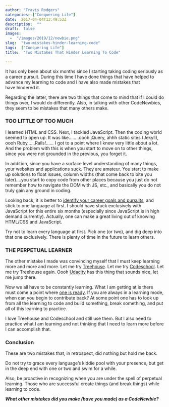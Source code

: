 ```yaml
---
author: "Travis Rodgers"
categories: ["Conquering Life"]
date:  2017-04-04T13:49:53Z
description:  ""
draft:  false
images: 
  -  "/images/2019/12/newbie.png"
slug:  "two-mistakes-hinder-learning-code"
tags:  ["Conquering Life"]
title:  "Two Mistakes That Hinder Learning To Code"

---
```



<p>It has only been about six months since I starting taking coding seriously as a career pursuit. During this time I have done things that have helped to advance my learning to code and I have also made mistakes that have hindered it.</p>
<p>Regarding the latter, there are two things that come to mind that if I could do things over, I would do differently. Also, in talking with other CodeNewbies, they seem to be mistakes that many others make.</p>
<h3>TOO LITTLE OF TOO MUCH</h3>
<p>I learned HTML and CSS. Next, I tackled JavaScript. Then the coding world seemed to open up. It was like&#8230;&#8230;..oooh jQuery, ahhh static sites (Jekyll), oooh Ruby&#8230;&#8230;Rails!&#8230;&#8230; I got to a point where I knew very little about a lot. And the problem with this is when you start to move on to other things, since you were not grounded in the previous, you forget it.</p>
<p>In addition, since you have a surface level understanding of many things, your websites and applications suck. They are amateur. You start to make up solutions to float issues, column widths (that come back to bite you later)&#8230;.you start to copy code from other places because you just do not remember how to navigate the DOM with JS, etc., and basically you do not truly gain any ground in coding.</p>
<p>Looking back, it is better to <a href="/should-i-learn-multiple-programming-languages-or-master-one" target="_blank" rel="noopener">identify your career goals and pursuits</a>, and stick to one language at first. I should have stuck exclusively with JavaScript for this entire six months (especially since JavaScript is in high demand currently). Actually, one can make a great living out of knowing HTML/CSS and JavaScript.</p>
<p>Try not to learn every language at first. Pick one (or two), and dig deep into that one exclusively. There is plenty of time in the future to learn others.</p>
<h3>THE PERPETUAL LEARNER</h3>
<p>The other mistake I made was convincing myself that I must keep learning more and more and more. Let me try <a href="http://teamtreehouse.com" target="_blank" rel="noopener">Treehouse</a>. Let me try <a href="http://codeschool.com" target="_blank" rel="noopener">Codeschool</a>. Let me try Treehouse again. Oooh <a href="http://udacity.com" target="_blank" rel="noopener">Udacity</a> has this thing that sounds nice, let me jump there.</p>
<p>Now we all have to be constantly learning. What I am getting at is there must come a point where <a href="/codenewbie-when-are-you-finally-ready" target="_blank" rel="noopener">one is ready</a>. If you are always in a learning mode, when can you begin to contribute back? At some point one has to look up from all the learning to code and build something, break something, and put all of this learning to practice.</p>
<p>I love Treehouse and Codeschool and still use them. But I also need to practice what I am learning and not thinking that I need to learn more before I can accomplish that.</p>
<h3>Conclusion</h3>
<p>These are two mistakes that, in retrospect, did nothing but hold me back.</p>
<p>Do not try to grace every language&#8217;s kiddie pool with your presence, but get in the deep end with one or two and swim for a while.</p>
<p>Also, be proactive in recognizing when you are under the spell of perpetual learning. Those who are successful create things (and break things) while learning to code.</p>
<p><strong><em>What other mistakes did you make (have you made) as a CodeNewbie? </em></strong></p>



